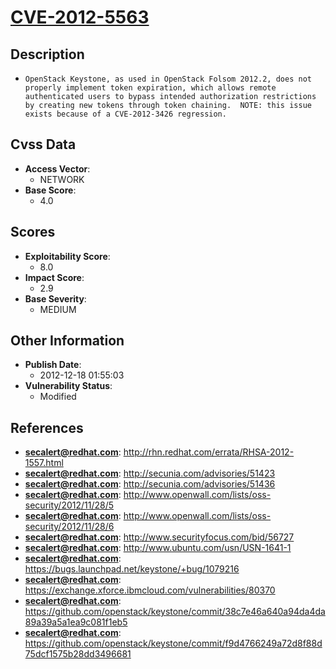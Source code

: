 
# [CVE-2012-5563](http://rhn.redhat.com/errata/RHSA-2012-1557.html)

## Description

- `OpenStack Keystone, as used in OpenStack Folsom 2012.2, does not properly implement token expiration, which allows remote authenticated users to bypass intended authorization restrictions by creating new tokens through token chaining.  NOTE: this issue exists because of a CVE-2012-3426 regression.`

## Cvss Data

- **Access Vector**:
  - NETWORK
- **Base Score**:
  - 4.0

## Scores

- **Exploitability Score**:
  - 8.0
- **Impact Score**:
  - 2.9
- **Base Severity**:
  - MEDIUM

## Other Information

- **Publish Date**:
  - 2012-12-18 01:55:03
- **Vulnerability Status**:
  - Modified

## References

- **secalert@redhat.com**: http://rhn.redhat.com/errata/RHSA-2012-1557.html
- **secalert@redhat.com**: http://secunia.com/advisories/51423
- **secalert@redhat.com**: http://secunia.com/advisories/51436
- **secalert@redhat.com**: http://www.openwall.com/lists/oss-security/2012/11/28/5
- **secalert@redhat.com**: http://www.openwall.com/lists/oss-security/2012/11/28/6
- **secalert@redhat.com**: http://www.securityfocus.com/bid/56727
- **secalert@redhat.com**: http://www.ubuntu.com/usn/USN-1641-1
- **secalert@redhat.com**: https://bugs.launchpad.net/keystone/+bug/1079216
- **secalert@redhat.com**: https://exchange.xforce.ibmcloud.com/vulnerabilities/80370
- **secalert@redhat.com**: https://github.com/openstack/keystone/commit/38c7e46a640a94da4da89a39a5a1ea9c081f1eb5
- **secalert@redhat.com**: https://github.com/openstack/keystone/commit/f9d4766249a72d8f88d75dcf1575b28dd3496681
